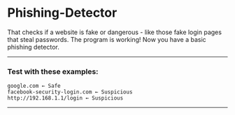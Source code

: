 # Phishing-Detector
That checks if a website is fake or dangerous - like those fake login pages that steal passwords.
The program is working! Now you have a basic phishing detector.

---

### Test with these examples:
```
google.com ← Safe
facebook-security-login.com ← Suspicious
http://192.168.1.1/login ← Suspicious
```
---
